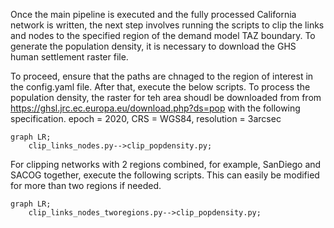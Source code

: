 Once the main pipeline is executed and the fully processed California network is written, the next step involves running the scripts to clip the links and nodes to the specified region of the demand model TAZ boundary. To generate the population density, it is necessary to download the GHS human settlement raster file.

To proceed, ensure that the paths are chnaged to the region of interest in the config.yaml file. After that,  execute the below scripts. To process the population density, the raster for teh area shoudl be downloaded from from https://ghsl.jrc.ec.europa.eu/download.php?ds=pop with the following specification. 
epoch = 2020, CRS = WGS84, resolution = 3arcsec

```mermaid
graph LR;
    clip_links_nodes.py-->clip_popdensity.py;
```

For clipping networks with 2 regions combined, for example, SanDiego and SACOG together, execute the following scripts. This can easily be modified for more than two regions if needed. 

```mermaid
graph LR;
    clip_links_nodes_tworegions.py-->clip_popdensity.py;
```




